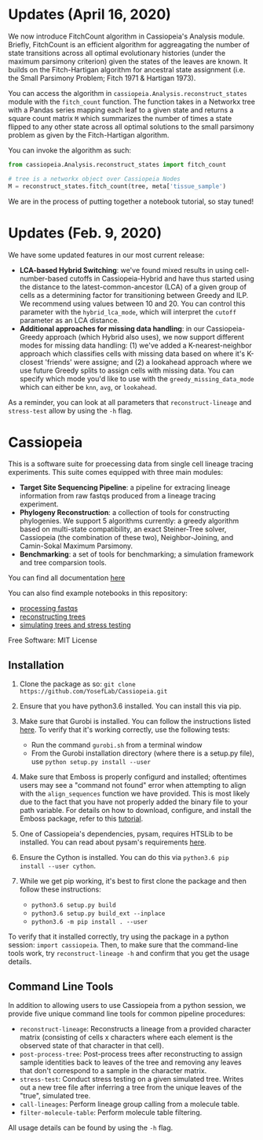Updates (April 16, 2020)
=========================

We now introduce FitchCount algorithm in Cassiopeia's Analysis module. Briefly, FitchCount is an efficient algorithm for aggreagating the number of state transitions across all optimal evolutionary histories (under the maximum parsimony criterion) given the states of the leaves are known. It builds on the Fitch-Hartigan algorithm for ancestral state assignment (i.e. the Small Parsimony Problem; Fitch 1971 & Hartigan 1973). 

You can access the algorithm in `cassiopeia.Analysis.reconstruct_states` module with the `fitch_count` function. The function takes in a Networkx tree with a Pandas series mapping each leaf to a given state and returns a square count matrix `M` which summarizes the number of times a state flipped to any other state across all optimal solutions to the small parsimony problem as given by the Fitch-Hartigan algorithm. 

You can invoke the algorithm as such:

```python
from cassiopeia.Analysis.reconstruct_states import fitch_count

# tree is a networkx object over Cassiopeia Nodes
M = reconstruct_states.fitch_count(tree, meta['tissue_sample')
```

We are in the process of putting together a notebook tutorial, so stay tuned!

Updates (Feb. 9, 2020)
========

We have some updated features in our most current release:

- **LCA-based Hybrid Switching**: we've found mixed results in using cell-number-based cutoffs in Cassiopeia-Hybrid and have thus started using the distance to the latest-common-ancestor (LCA) of a given group of cells as a determining factor for transitioning between Greedy and ILP. We recommend using values between 10 and 20. You can control this parameter with the `hybrid_lca_mode`, which will interpret the `cutoff` parameter as an LCA distance.
- **Additional approaches for missing data handling**: in our Cassiopeia-Greedy approach (which Hybrid also uses), we now support different modes for missing data handling: (1) we've added a K-nearest-neighbor approach which classifies cells with missing data based on where it's K-closest 'friends' were assigne; and (2) a lookahead approach where we use future Greedy splits to assign cells with missing data. You can specify which mode you'd like to use with the `greedy_missing_data_mode` which can either be `knn`, `avg`, or `lookahead`.  

As a reminder, you can look at all parameters that `reconstruct-lineage` and `stress-test` allow by using the `-h` flag.


Cassiopeia
============

This is a software suite for proecessing data from single cell lineage tracing experiments. This suite comes equipped with three main modules:

- **Target Site Sequencing Pipeline**: a pipeline for extracing lineage information from raw fastqs produced from a lineage tracing experiment.
- **Phylogeny Reconstruction**: a collection of tools for constructing phylogenies. We support 5 algorithms currently: a greedy algorithm based on multi-state compatibility, an exact Steiner-Tree solver, Cassiopeia (the combination of these two), Neighbor-Joining, and Camin-Sokal Maximum Parsimony. 
- **Benchmarking**: a set of tools for benchmarking; a simulation framework and tree comparsion tools. 

You can find all documentation [here](https://cassiopeia-lineage.readthedocs.io/en/latest/readme.html)

You can also find example notebooks in this repository:

- [processing fastqs](https://github.com/YosefLab/Cassiopeia/blob/master/notebooks/process_fastq.ipynb)
- [reconstructing trees](https://github.com/YosefLab/Cassiopeia/blob/master/notebooks/reconstruct_lineages.ipynb)
- [simulating trees and stress testing](https://github.com/YosefLab/Cassiopeia/blob/master/notebooks/simulate_and_stress_test.ipynb)

Free Software: MIT License

Installation
--------------

1. Clone the package as so: ``git clone https://github.com/YosefLab/Cassiopeia.git``

2. Ensure that you have python3.6 installed. You can install this via pip.

3. Make sure that Gurobi is installed. You can follow the instructions listed [here](http://www.gurobi.com/academia/for-universities). To verify that it's working correctly, use the following tests:
    * Run the command ``gurobi.sh`` from a terminal window
    * From the Gurobi installation directory (where there is a setup.py file), use ``python setup.py install --user``
    
4. Make sure that Emboss is properly configurd and installed; oftentimes users may see a "command not found" error when attempting to align with the `align_sequences` function we have provided. This is most likely due to the fact that you have not properly added the binary file to your path variable. For details on how to download, configure, and install the Emboss package, refer to this [tutorial](http://emboss.open-bio.org/html/adm/ch01s01.html).

5. One of Cassiopeia's dependencies, pysam, requires HTSLib to be installed. You can read about pysam's requirements [here](https://pysam.readthedocs.io/en/latest/installation.html#requirements).

6. Ensure the Cython is installed. You can do this via ``python3.6 pip install --user cython``. 

7. While we get pip working, it's best to first clone the package and then follow these instructions:
    * ``python3.6 setup.py build``
    * ``python3.6 setup.py build_ext --inplace``
    * ``python3.6 -m pip install . --user``
    
    
To verify that it installed correctly, try using the package in a python session: ``import cassiopeia``. Then, to make sure that the command-line tools work, try ``reconstruct-lineage -h`` and confirm that you get the usage details.

Command Line Tools
-------------------

In addition to allowing users to use Cassiopeia from a python session, we provide five unique command line tools for common pipeline procedures:

- `reconstruct-lineage`: Reconstructs a lineage from a provided character matrix (consisting of cells x characters where each element is the observed state of that character in that cell).
- `post-process-tree`: Post-process trees after reconstructing to assign sample identities back to leaves of the tree and removing any leaves that don't correspond to a sample in the character matrix.
- `stress-test`: Conduct stress testing on a given simulated tree. Writes out a new tree file after inferring a tree from the unique leaves of the "true", simulated tree.
- `call-lineages`: Perform lineage group calling from a molecule table.
- `filter-molecule-table`: Perform molecule table filtering. 

All usage details can be found by using the `-h` flag. 
